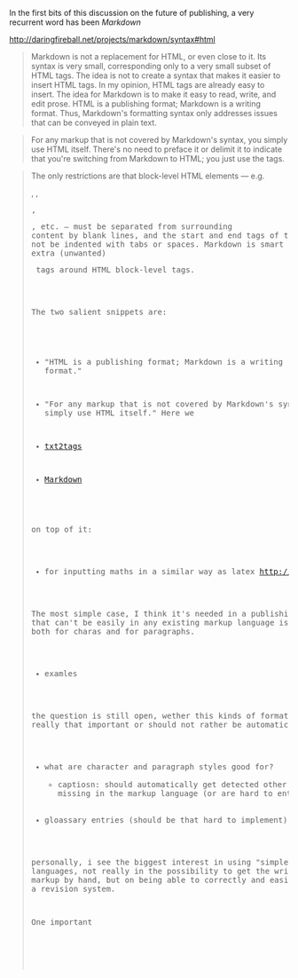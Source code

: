 In the first bits of this discussion on the future of publishing, a very recurrent word has been _Markdown_

http://daringfireball.net/projects/markdown/syntax#html

> Markdown is not a replacement for HTML, or even close to it. Its syntax is very small, corresponding only to a very small subset of HTML tags. The idea is not to create a syntax that makes it easier to insert HTML tags. In my opinion, HTML tags are already easy to insert. The idea for Markdown is to make it easy to read, write, and edit prose. HTML is a publishing format; Markdown is a writing format. Thus, Markdown's formatting syntax only addresses issues that can be conveyed in plain text.

>For any markup that is not covered by Markdown's syntax, you simply use HTML itself. There's no need to preface it or delimit it to indicate that you're switching from Markdown to HTML; you just use the tags.

> The only restrictions are that block-level HTML elements — e.g. <div>, <table>, <pre>, <p>, etc. — must be separated from surrounding content by blank lines, and the start and end tags of the block should not be indented with tabs or spaces. Markdown is smart enough not to add extra (unwanted) <p> tags around HTML block-level tags.

The two salient snippets are:
- "HTML is a publishing format; Markdown is a writing format."
- "For any markup that is not covered by Markdown's syntax, you simply use HTML itself."
Here we 

- [txt2tags](http://txt2tags.org/)
- [Markdown](daringfireball.net/projects/markdown/)


on top of it:
- for inputting maths in a similar way as latex http://mathscribe.com/author/jqmath.html

The most simple case, I think it's needed in a publishing format and that can't be easily in any existing markup language is the style name, both for charas and for paragraphs.

- examles

the question is still open, wether this kinds of formatting are really that important or should not rather be automatically defined:
- what are character and paragraph styles good for?
  - captiosn: should automatically get detected
other feature that I see missing in the markup language (or are hard to enter):
- gloassary entries (should be that hard to implement)



personally, i see the biggest interest in using "simple" markup languages, not really in the possibility to get the writer to type the markup by hand, but on being able to correctly and easily merge files in a revision system.


One important 
